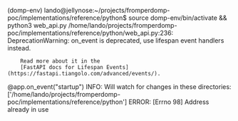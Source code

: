 (domp-env) lando@jellynose:~/projects/fromperdomp-poc/implementations/reference/python$ source domp-env/bin/activate && python3 web_api.py
/home/lando/projects/fromperdomp-poc/implementations/reference/python/web_api.py:236: DeprecationWarning:
        on_event is deprecated, use lifespan event handlers instead.

        Read more about it in the
        [FastAPI docs for Lifespan Events](https://fastapi.tiangolo.com/advanced/events/).

  @app.on_event("startup")
INFO:     Will watch for changes in these directories: ['/home/lando/projects/fromperdomp-poc/implementations/reference/python']
ERROR:    [Errno 98] Address already in use